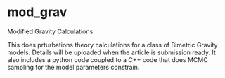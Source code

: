 # mod_grav
Modified Gravity Calculations

This does prturbations theory calculations for a class of Bimetric Gravity models. Details will be uploaded when the article is submission ready.
It also includes a python code coupled to a C++ code that does MCMC sampling for the model parameters constrain.

